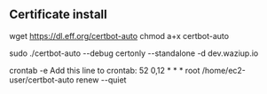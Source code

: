 Certificate install
-------------------

wget https://dl.eff.org/certbot-auto
chmod a+x certbot-auto

sudo ./certbot-auto --debug certonly --standalone -d dev.waziup.io

crontab -e
Add this line to crontab:
52 0,12 * * * root /home/ec2-user/certbot-auto renew --quiet
